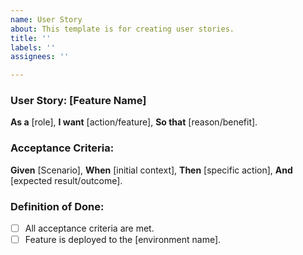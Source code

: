 ```yaml
---
name: User Story
about: This template is for creating user stories.
title: ''
labels: ''
assignees: ''

---
```


### User Story: [Feature Name]
**As a** [role],
**I want** [action/feature],
**So that** [reason/benefit].
   
### Acceptance Criteria: 
**Given** [Scenario], 
**When** [initial context],
**Then**  [specific action], 
**And** [expected result/outcome].
      
### Definition of Done: 
- [ ] All acceptance criteria are met.
- [ ] Feature is deployed to the [environment name].
